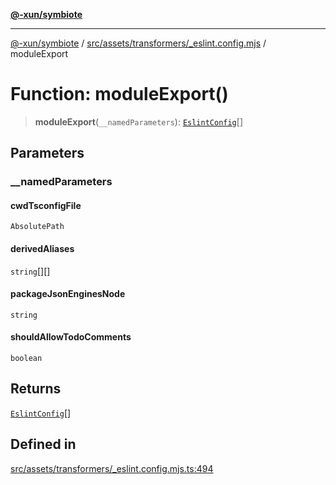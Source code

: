 [**@-xun/symbiote**](../../../../../README.md)

***

[@-xun/symbiote](../../../../../README.md) / [src/assets/transformers/\_eslint.config.mjs](../README.md) / moduleExport

# Function: moduleExport()

> **moduleExport**(`__namedParameters`): [`EslintConfig`](../type-aliases/EslintConfig.md)[]

## Parameters

### \_\_namedParameters

#### cwdTsconfigFile

`AbsolutePath`

#### derivedAliases

`string`[][]

#### packageJsonEnginesNode

`string`

#### shouldAllowTodoComments

`boolean`

## Returns

[`EslintConfig`](../type-aliases/EslintConfig.md)[]

## Defined in

[src/assets/transformers/\_eslint.config.mjs.ts:494](https://github.com/Xunnamius/symbiote/blob/365faa6b8d22d2d1cc9b1342665abfa85d3e4f67/src/assets/transformers/_eslint.config.mjs.ts#L494)
